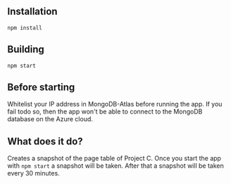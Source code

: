 ## Installation
```console
npm install
```

## Building
```console
npm start
```

## Before starting
Whitelist your IP address in MongoDB-Atlas before running the app. If you fail todo so, then the app won't be able to connect to the MongoDB database on the Azure cloud.

## What does it do?
Creates a snapshot of the page table of Project C.
Once you start the app with `npm start` a snapshot will be taken. After that a snapshot will be taken every 30 minutes.